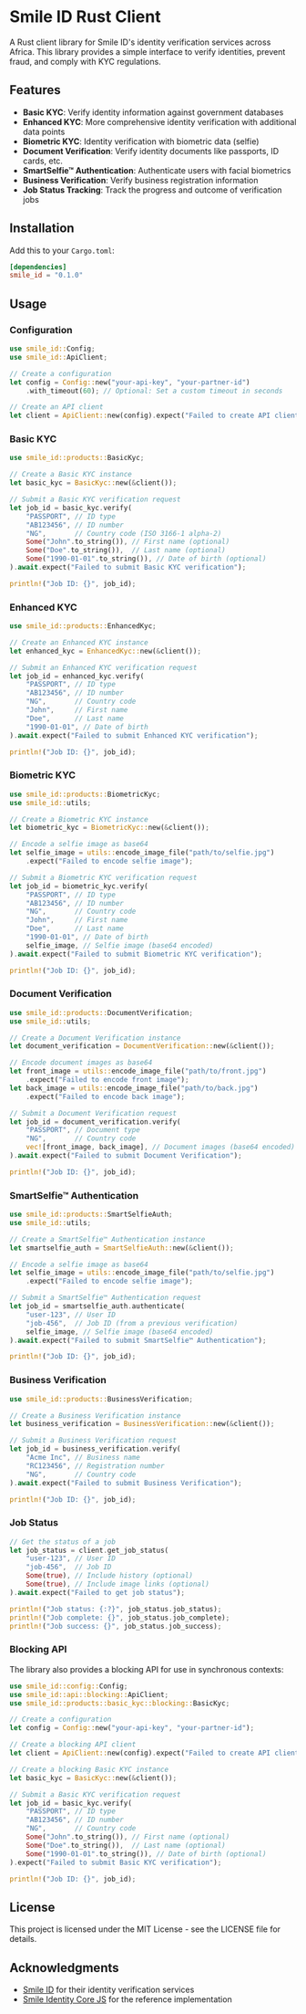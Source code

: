 # Smile ID Rust Client

A Rust client library for Smile ID's identity verification services across Africa. This library provides a simple interface to verify identities, prevent fraud, and comply with KYC regulations.

## Features

- **Basic KYC**: Verify identity information against government databases
- **Enhanced KYC**: More comprehensive identity verification with additional data points
- **Biometric KYC**: Identity verification with biometric data (selfie)
- **Document Verification**: Verify identity documents like passports, ID cards, etc.
- **SmartSelfie™ Authentication**: Authenticate users with facial biometrics
- **Business Verification**: Verify business registration information
- **Job Status Tracking**: Track the progress and outcome of verification jobs

## Installation

Add this to your `Cargo.toml`:

```toml
[dependencies]
smile_id = "0.1.0"
```

## Usage

### Configuration

```rust
use smile_id::Config;
use smile_id::ApiClient;

// Create a configuration
let config = Config::new("your-api-key", "your-partner-id")
    .with_timeout(60); // Optional: Set a custom timeout in seconds

// Create an API client
let client = ApiClient::new(config).expect("Failed to create API client");
```

### Basic KYC

```rust
use smile_id::products::BasicKyc;

// Create a Basic KYC instance
let basic_kyc = BasicKyc::new(&client());

// Submit a Basic KYC verification request
let job_id = basic_kyc.verify(
    "PASSPORT", // ID type
    "AB123456", // ID number
    "NG",       // Country code (ISO 3166-1 alpha-2)
    Some("John".to_string()), // First name (optional)
    Some("Doe".to_string()),  // Last name (optional)
    Some("1990-01-01".to_string()), // Date of birth (optional)
).await.expect("Failed to submit Basic KYC verification");

println!("Job ID: {}", job_id);
```

### Enhanced KYC

```rust
use smile_id::products::EnhancedKyc;

// Create an Enhanced KYC instance
let enhanced_kyc = EnhancedKyc::new(&client());

// Submit an Enhanced KYC verification request
let job_id = enhanced_kyc.verify(
    "PASSPORT", // ID type
    "AB123456", // ID number
    "NG",       // Country code
    "John",     // First name
    "Doe",      // Last name
    "1990-01-01", // Date of birth
).await.expect("Failed to submit Enhanced KYC verification");

println!("Job ID: {}", job_id);
```

### Biometric KYC

```rust
use smile_id::products::BiometricKyc;
use smile_id::utils;

// Create a Biometric KYC instance
let biometric_kyc = BiometricKyc::new(&client());

// Encode a selfie image as base64
let selfie_image = utils::encode_image_file("path/to/selfie.jpg")
    .expect("Failed to encode selfie image");

// Submit a Biometric KYC verification request
let job_id = biometric_kyc.verify(
    "PASSPORT", // ID type
    "AB123456", // ID number
    "NG",       // Country code
    "John",     // First name
    "Doe",      // Last name
    "1990-01-01", // Date of birth
    selfie_image, // Selfie image (base64 encoded)
).await.expect("Failed to submit Biometric KYC verification");

println!("Job ID: {}", job_id);
```

### Document Verification

```rust
use smile_id::products::DocumentVerification;
use smile_id::utils;

// Create a Document Verification instance
let document_verification = DocumentVerification::new(&client());

// Encode document images as base64
let front_image = utils::encode_image_file("path/to/front.jpg")
    .expect("Failed to encode front image");
let back_image = utils::encode_image_file("path/to/back.jpg")
    .expect("Failed to encode back image");

// Submit a Document Verification request
let job_id = document_verification.verify(
    "PASSPORT", // Document type
    "NG",       // Country code
    vec![front_image, back_image], // Document images (base64 encoded)
).await.expect("Failed to submit Document Verification");

println!("Job ID: {}", job_id);
```

### SmartSelfie™ Authentication

```rust
use smile_id::products::SmartSelfieAuth;
use smile_id::utils;

// Create a SmartSelfie™ Authentication instance
let smartselfie_auth = SmartSelfieAuth::new(&client());

// Encode a selfie image as base64
let selfie_image = utils::encode_image_file("path/to/selfie.jpg")
    .expect("Failed to encode selfie image");

// Submit a SmartSelfie™ Authentication request
let job_id = smartselfie_auth.authenticate(
    "user-123", // User ID
    "job-456",  // Job ID (from a previous verification)
    selfie_image, // Selfie image (base64 encoded)
).await.expect("Failed to submit SmartSelfie™ Authentication");

println!("Job ID: {}", job_id);
```

### Business Verification

```rust
use smile_id::products::BusinessVerification;

// Create a Business Verification instance
let business_verification = BusinessVerification::new(&client());

// Submit a Business Verification request
let job_id = business_verification.verify(
    "Acme Inc", // Business name
    "RC123456", // Registration number
    "NG",       // Country code
).await.expect("Failed to submit Business Verification");

println!("Job ID: {}", job_id);
```

### Job Status

```rust
// Get the status of a job
let job_status = client.get_job_status(
    "user-123", // User ID
    "job-456",  // Job ID
    Some(true), // Include history (optional)
    Some(true), // Include image links (optional)
).await.expect("Failed to get job status");

println!("Job status: {:?}", job_status.job_status);
println!("Job complete: {}", job_status.job_complete);
println!("Job success: {}", job_status.job_success);
```

### Blocking API

The library also provides a blocking API for use in synchronous contexts:

```rust
use smile_id::config::Config;
use smile_id::api::blocking::ApiClient;
use smile_id::products::basic_kyc::blocking::BasicKyc;

// Create a configuration
let config = Config::new("your-api-key", "your-partner-id");

// Create a blocking API client
let client = ApiClient::new(config).expect("Failed to create API client");

// Create a blocking Basic KYC instance
let basic_kyc = BasicKyc::new(&client());

// Submit a Basic KYC verification request
let job_id = basic_kyc.verify(
    "PASSPORT", // ID type
    "AB123456", // ID number
    "NG",       // Country code
    Some("John".to_string()), // First name (optional)
    Some("Doe".to_string()),  // Last name (optional)
    Some("1990-01-01".to_string()), // Date of birth (optional)
).expect("Failed to submit Basic KYC verification");

println!("Job ID: {}", job_id);
```

## License

This project is licensed under the MIT License - see the LICENSE file for details.

## Acknowledgments

- [Smile ID](https://usesmileid.com) for their identity verification services
- [Smile Identity Core JS](https://github.com/smileidentity/smile-identity-core-js) for the reference implementation
